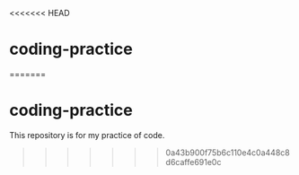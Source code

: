 <<<<<<< HEAD
# coding-practice





=======
# coding-practice 
This repository is for my practice of code.   
  




  
  

 
>>>>>>> 0a43b900f75b6c110e4c0a448c8d6caffe691e0c
